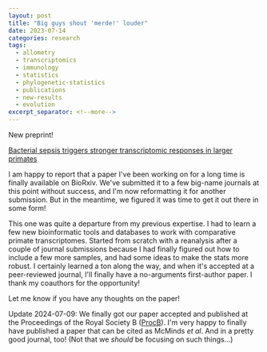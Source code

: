 ```yaml
---
layout: post
title: "Big guys shout 'merde!' louder"
date: 2023-07-14
categories: research
tags:
  - allometry
  - transcriptomics
  - immunology
  - statistics
  - phylogenetic-statistics
  - publications
  - new-results
  - evolution
excerpt_separator: <!--more-->
---
```


New preprint!

[Bacterial sepsis triggers stronger transcriptomic responses in larger primates](https://doi.org/10.1101/2023.07.11.548565)

I am happy to report that a paper I've been working on for a long time is finally available<!--more--> on BioRxiv. We've submitted it to a few big-name journals at this point without success, and I'm now reformatting it for another submission. But in the meantime, we figured it was time to get it out there in some form!

This one was quite a departure from my previous expertise. I had to learn a few new bioinformatic tools and databases to work with comparative primate transcriptomes. Started from scratch with a reanalysis after a couple of journal submissions because I had finally figured out how to include a few more samples, and had some ideas to make the stats more robust. I certainly learned a ton along the way, and when it's accepted at a peer-reviewed journal, I'll finally have a no-arguments first-author paper. I thank my coauthors for the opportunity!

Let me know if you have any thoughts on the paper!

Update 2024-07-09: We finally got our paper accepted and published at the Proceedings of the Royal Society B ([ProcB](https://royalsocietypublishing.org/doi/full/10.1098/rspb.2024.0535)). I'm very happy to finally have published a paper that can be cited as McMinds *et al*. And in a pretty good journal, too! (Not that we *should* be focusing on such things...)
